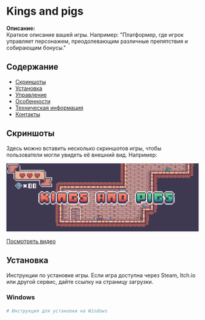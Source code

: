 # Kings and pigs

**Описание:**  
Краткое описание вашей игры. Например: "Платформер, где игрок управляет персонажем, преодолевающим различные препятствия и собирающим бонусы."

## Содержание

- [Скриншоты](#скриншоты)
- [Установка](#установка)
- [Управление](#управление)
- [Особенности](#особенности)
- [Техническая информация](#техническая-информация)
- [Контакты](#контакты)

## Скриншоты

Здесь можно вставить несколько скриншотов игры, чтобы пользователи могли увидеть её внешний вид. Например:

![Скриншот 1](Screen1.png)

[Посмотреть видео](https://www.youtube.com/watch?v=PIesUMBi0DA)
## Установка

Инструкции по установке игры. Если игра доступна через Steam, Itch.io или другой сервис, дайте ссылку на страницу загрузки.

### Windows

```bash
# Инструкция для установки на Windows
